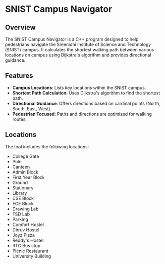 # SNIST Campus Navigator

## Overview
The SNIST Campus Navigator is a C++ program designed to help pedestrians navigate the Sreenidhi Institute of Science and Technology (SNIST) campus. It calculates the shortest walking path between various locations on campus using Dijkstra's algorithm and provides directional guidance.

## Features
- **Campus Locations**: Lists key locations within the SNIST campus.
- **Shortest Path Calculation**: Uses Dijkstra's algorithm to find the shortest path.
- **Directional Guidance**: Offers directions based on cardinal points (North, South, East, West).
- **Pedestrian Focused**: Paths and directions are optimized for walking routes.

## Locations
The tool includes the following locations:
- College Gate
- Pole
- Canteen
- Admin Block
- First Year Block
- Ground
- Stationary
- Library
- CSE Block
- ECE Block
- Drawing Lab
- FSD Lab
- Parking
- Comfort Hostel
- Dhruv Hostel
- Joyz Pizza
- Reddy's Hostel
- RTC Bus stop
- Picnic Restaurant
- University Building
